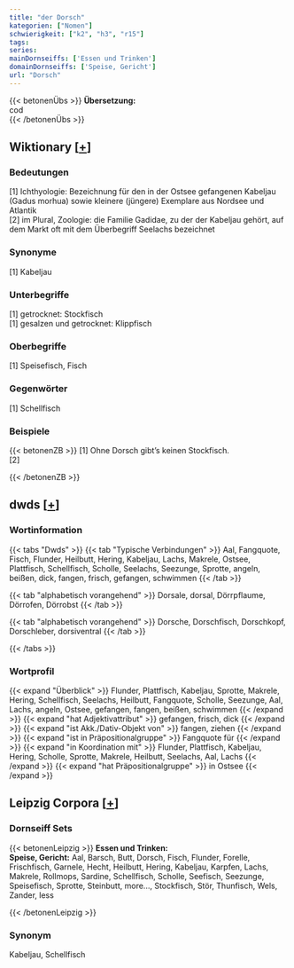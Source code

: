 ```yaml
---
title: "der Dorsch"
kategorien: ["Nomen"]
schwierigkeit: ["k2", "h3", "r15"]
tags:
series:
mainDornseiffs: ['Essen und Trinken']
domainDornseiffs: ['Speise, Gericht']
url: "Dorsch"
---
```


{{< betonenÜbs >}}
**Übersetzung:**  
cod  
{{< /betonenÜbs >}}

## Wiktionary [[+](https://de.wiktionary.org/wiki/Dorsch)]

### Bedeutungen
[1] Ichthyologie: Bezeichnung für den in der Ostsee gefangenen Kabeljau (Gadus morhua) sowie kleinere (jüngere) Exemplare aus Nordsee und Atlantik  
[2] im Plural, Zoologie: die Familie Gadidae, zu der der Kabeljau gehört, auf dem Markt oft mit dem Überbegriff Seelachs bezeichnet  

### Synonyme
[1] Kabeljau  

### Unterbegriffe
[1] getrocknet: Stockfisch  
[1] gesalzen und getrocknet: Klippfisch  

### Oberbegriffe
[1] Speisefisch, Fisch  

### Gegenwörter
[1] Schellfisch  

### Beispiele
{{< betonenZB >}}
[1] Ohne Dorsch gibt’s keinen Stockfisch.  
[2]  

{{< /betonenZB >}}


## dwds [[+](https://www.dwds.de/wb/Dorsch)]

### Wortinformation
{{< tabs "Dwds" >}}
{{< tab "Typische Verbindungen" >}}
Aal, Fangquote, Fisch, Flunder, Heilbutt, Hering, Kabeljau, Lachs, Makrele, Ostsee, Plattfisch, Schellfisch, Scholle, Seelachs, Seezunge, Sprotte, angeln, beißen, dick, fangen, frisch, gefangen, schwimmen
{{< /tab >}}

{{< tab "alphabetisch vorangehend" >}}
Dorsale, dorsal, Dörrpflaume, Dörrofen, Dörrobst
{{< /tab >}}

{{< tab "alphabetisch vorangehend" >}}
Dorsche, Dorschfisch, Dorschkopf, Dorschleber, dorsiventral
{{< /tab >}}

{{< /tabs >}}

### Wortprofil
{{< expand "Überblick" >}} Flunder, Plattfisch, Kabeljau, Sprotte, Makrele, Hering, Schellfisch, Seelachs, Heilbutt, Fangquote, Scholle, Seezunge, Aal, Lachs, angeln, Ostsee, gefangen, fangen, beißen, schwimmen {{< /expand >}}
{{< expand "hat Adjektivattribut" >}} gefangen, frisch, dick {{< /expand >}}
{{< expand "ist Akk./Dativ-Objekt von" >}} fangen, ziehen {{< /expand >}}
{{< expand "ist in Präpositionalgruppe" >}} Fangquote für {{< /expand >}}
{{< expand "in Koordination mit" >}} Flunder, Plattfisch, Kabeljau, Hering, Scholle, Sprotte, Makrele, Heilbutt, Seelachs, Aal, Lachs {{< /expand >}}
{{< expand "hat Präpositionalgruppe" >}} in Ostsee {{< /expand >}}

## Leipzig Corpora [[+](https://corpora.uni-leipzig.de/en/res?word=Dorsch&corpusId=deu_newscrawl-public_2018)]

### Dornseiff Sets
{{< betonenLeipzig >}}
**Essen und Trinken:**  
**Speise, Gericht:** Aal, Barsch, Butt, Dorsch, Fisch, Flunder, Forelle, Frischfisch, Garnele, Hecht, Heilbutt, Hering, Kabeljau, Karpfen, Lachs, Makrele, Rollmops, Sardine, Schellfisch, Scholle, Seefisch, Seezunge, Speisefisch, Sprotte, Steinbutt, more..., Stockfisch, Stör, Thunfisch, Wels, Zander, less  

{{< /betonenLeipzig >}}

### Synonym
Kabeljau, Schellfisch

